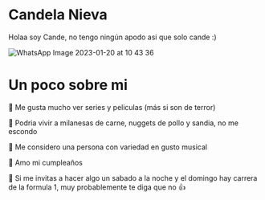 # Candela Nieva

Holaa soy Cande, no tengo ningún apodo asi que solo cande :)

![WhatsApp Image 2023-01-20 at 10 43 36](https://user-images.githubusercontent.com/129525589/229147380-a431d100-6fcd-4fd4-a6ee-50311d408ee5.jpeg)

# Un poco sobre mi
:round_pushpin: Me gusta mucho ver series y peliculas (más si son de terror)

:round_pushpin: Podria vivir a milanesas de carne, nuggets de pollo y sandia, no me escondo

:round_pushpin: Me considero una persona con variedad en gusto musical

:round_pushpin: Amo mi cumpleaños

:round_pushpin: Si me invitas a hacer algo un sabado a la noche y el domingo hay carrera de la formula 1, muy probablemente te diga que no :+1:
